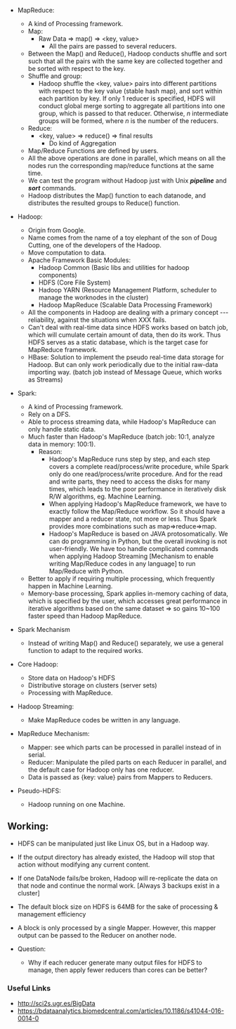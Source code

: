 * MapReduce:
    - A kind of Processing framework.
    - Map:
        + Raw Data => map() => <key, value>
            * All the pairs are passed to several reducers.
    - Between the Map() and Reduce(), Hadoop conducts shuffle and sort such that all the pairs with the same key are collected together and be sorted with respect to the key.
    - Shuffle and group:
        + Hadoop shuffle the <key, value> pairs into different partitions with respect to the key value (stable hash map), and sort within each partition by key. If only 1 reducer is specified, HDFS will conduct global merge sorting to aggregate all partitions into one group, which is passed to that reducer. Otherwise, *n* intermediate groups will be formed, where *n* is the number of the reducers.
    - Reduce:
        + <key, value> => reduce() => final results
            * Do kind of Aggregation
    - Map/Reduce Functions are defined by users.
    - All the above operations are done in parallel, which means on all the nodes run the corresponding map/reduce functions at the same time.
    - We can test the program without Hadoop just with Unix ***pipeline*** and ***sort*** commands.
    - Hadoop distributes the Map() function to each datanode, and distributes the resulted groups to Reduce() function. 

* Hadoop:
    - Origin from Google.
    - Name comes from the name of a toy elephant of the son of Doug Cutting, one of the developers of the Hadoop.
    - Move computation to data.
    - Apache Framework Basic Modules:
        + Hadoop Common (Basic libs and utilities for hadoop components)
        + HDFS (Core File System)
        + Hadoop YARN (Resource Management Platform, scheduler to manage the worknodes in the cluster)
        + Hadoop MapReduce (Scalable Data Processing Framework)
    - All the components in Hadoop are dealing with a primary concept --- reliability, against the situations when XXX fails.
    - Can't deal with real-time data since HDFS works based on batch job, which will cumulate certain amount of data, then do its work. Thus HDFS serves as a static database, which is the target case for MapReduce framework.
    - HBase: Solution to implement the pseudo real-time data storage for Hadoop. But can only work periodically due to the initial raw-data importing way. (batch job instead of Message Queue, which works as Streams)

* Spark:
    - A kind of Processing framework.
    - Rely on a DFS.
    - Able to process streaming data, while Hadoop's MapReduce can only handle static data.
    - Much faster than Hadoop's MapReduce (batch job: 10:1, analyze data in memory: 100:1).
        + Reason: 
            * Hadoop's MapReduce runs step by step, and each step covers a complete read/process/write procedure, while Spark only do one read/process/write procedure. And for the read and write parts, they need to access the disks for many times, which leads to the poor performance in iteratively disk R/W algorithms, eg. Machine Learning. 
            * When applying Hadoop's MapReduce framework, we have to exactly follow the Map/Reduce workflow. So it should have a mapper and a reducer state, not more or less. Thus Spark provides more combinations such as map=>reduce=>map.
            * Hadoop's MapReduce is based on JAVA protosomatically. We can do programming in Python, but the overall invoking is not user-friendly. We have too handle complicated commands when applying Hadoop Streaming [Mechanism to enable writing Map/Reduce codes in any language] to run Map/Reduce with Python.
    - Better to apply if requiring multiple processing, which frequently happen in Machine Learning.
    - Memory-base processing, Spark applies in-memory caching of data, which is specified by the user, which accesses great performance in iterative algorithms based on the same dataset => so gains 10~100 faster speed than Hadoop MapReduce.

* Spark Mechanism
    - Instead of writing Map() and Reduce() separately, we use a general function to adapt to the required works.


* Core Hadoop:
    - Store data on Hadoop's HDFS
    - Distributive storage on clusters (server sets)
    - Processing with MapReduce.

* Hadoop Streaming:
    - Make MapReduce codes be written in any language.

* MapReduce Mechanism:
    - Mapper: see which parts can be processed in parallel instead of in serial.
    - Reducer: Manipulate the piled parts on each Reducer in parallel, and the default case for Hadoop only has one reducer.
    + Data is passed as {key: value} pairs from Mappers to Reducers.

* Pseudo-HDFS:
    - Hadoop running on one Machine.


## Working:

* HDFS can be manipulated just like Linux OS, but in a Hadoop way.
* If the output directory has already existed, the Hadoop will stop that action without modifying any current content.
* If one DataNode fails/be broken, Hadoop will re-replicate the data on that node and continue the normal work. [Always 3 backups exist in a cluster]
* The default block size on HDFS is 64MB for the sake of processing & management efficiency
* A block is only processed by a single Mapper. However, this mapper output can be passed to the Reducer on another node. 


* Question:
    - Why if each reducer generate many output files for HDFS to manage, then apply fewer reducers than cores can be better?


###  Useful Links

* http://sci2s.ugr.es/BigData
* https://bdataanalytics.biomedcentral.com/articles/10.1186/s41044-016-0014-0